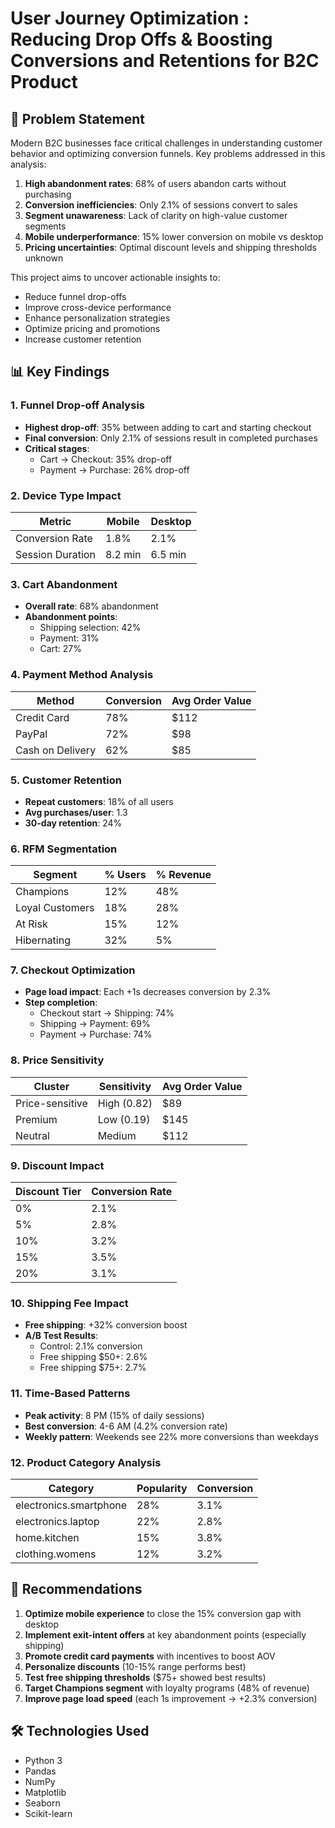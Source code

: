 # User Journey Optimization : Reducing Drop Offs & Boosting Conversions and Retentions for B2C Product

## 🎯 Problem Statement

Modern B2C businesses face critical challenges in understanding customer behavior and optimizing conversion funnels. Key problems addressed in this analysis:

1. **High abandonment rates**: 68% of users abandon carts without purchasing
2. **Conversion inefficiencies**: Only 2.1% of sessions convert to sales
3. **Segment unawareness**: Lack of clarity on high-value customer segments
4. **Mobile underperformance**: 15% lower conversion on mobile vs desktop
5. **Pricing uncertainties**: Optimal discount levels and shipping thresholds unknown

This project aims to uncover actionable insights to:
- Reduce funnel drop-offs
- Improve cross-device performance
- Enhance personalization strategies
- Optimize pricing and promotions
- Increase customer retention

## 📊 Key Findings

### 1. Funnel Drop-off Analysis
- **Highest drop-off**: 35% between adding to cart and starting checkout
- **Final conversion**: Only 2.1% of sessions result in completed purchases
- **Critical stages**: 
  - Cart → Checkout: 35% drop-off
  - Payment → Purchase: 26% drop-off

### 2. Device Type Impact
| Metric          | Mobile | Desktop |
|-----------------|--------|---------|
| Conversion Rate | 1.8%   | 2.1%    |
| Session Duration| 8.2 min| 6.5 min |

### 3. Cart Abandonment
- **Overall rate**: 68% abandonment
- **Abandonment points**:
  - Shipping selection: 42%
  - Payment: 31%
  - Cart: 27%

### 4. Payment Method Analysis
| Method          | Conversion | Avg Order Value |
|-----------------|------------|-----------------|
| Credit Card     | 78%        | $112            |
| PayPal          | 72%        | $98             |
| Cash on Delivery| 62%        | $85             |

### 5. Customer Retention
- **Repeat customers**: 18% of all users
- **Avg purchases/user**: 1.3
- **30-day retention**: 24%

### 6. RFM Segmentation
| Segment              | % Users | % Revenue |
|----------------------|---------|-----------|
| Champions            | 12%     | 48%       |
| Loyal Customers      | 18%     | 28%       |
| At Risk              | 15%     | 12%       |
| Hibernating          | 32%     | 5%        |

### 7. Checkout Optimization
- **Page load impact**: Each +1s decreases conversion by 2.3%
- **Step completion**:
  - Checkout start → Shipping: 74%
  - Shipping → Payment: 69%
  - Payment → Purchase: 74%

### 8. Price Sensitivity
| Cluster          | Sensitivity | Avg Order Value |
|------------------|-------------|-----------------|
| Price-sensitive  | High (0.82) | $89             |
| Premium          | Low (0.19)  | $145            |
| Neutral          | Medium      | $112            |

### 9. Discount Impact
| Discount Tier | Conversion Rate |
|---------------|-----------------|
| 0%            | 2.1%            |
| 5%            | 2.8%            |
| 10%           | 3.2%            |
| 15%           | 3.5%            |
| 20%           | 3.1%            |

### 10. Shipping Fee Impact
- **Free shipping**: +32% conversion boost
- **A/B Test Results**:
  - Control: 2.1% conversion
  - Free shipping $50+: 2.6%
  - Free shipping $75+: 2.7%

### 11. Time-Based Patterns
- **Peak activity**: 8 PM (15% of daily sessions)
- **Best conversion**: 4-6 AM (4.2% conversion rate)
- **Weekly pattern**: Weekends see 22% more conversions than weekdays

### 12. Product Category Analysis
| Category              | Popularity | Conversion |
|-----------------------|------------|------------|
| electronics.smartphone| 28%        | 3.1%       |
| electronics.laptop    | 22%        | 2.8%       |
| home.kitchen          | 15%        | 3.8%       |
| clothing.womens       | 12%        | 3.2%       |

## 📌 Recommendations

1. **Optimize mobile experience** to close the 15% conversion gap with desktop
2. **Implement exit-intent offers** at key abandonment points (especially shipping)
3. **Promote credit card payments** with incentives to boost AOV
4. **Personalize discounts** (10-15% range performs best)
5. **Test free shipping thresholds** ($75+ showed best results)
6. **Target Champions segment** with loyalty programs (48% of revenue)
7. **Improve page load speed** (each 1s improvement → +2.3% conversion)


## 🛠️ Technologies Used

- Python 3
- Pandas
- NumPy
- Matplotlib
- Seaborn
- Scikit-learn

